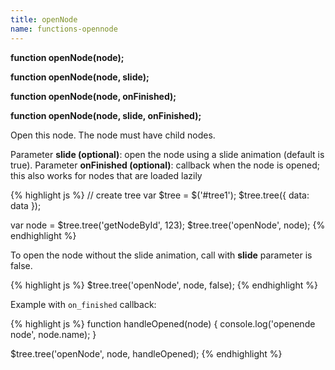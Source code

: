 ```yaml
---
title: openNode
name: functions-opennode
---
```


**function openNode(node);**

**function openNode(node, slide);**

**function openNode(node, onFinished);**

**function openNode(node, slide, onFinished);**

Open this node. The node must have child nodes.

Parameter **slide (optional)**: open the node using a slide animation (default is true).
Parameter **onFinished (optional)**: callback when the node is opened; this also works for nodes that are loaded lazily

{% highlight js %}
// create tree
var $tree = $('#tree1');
$tree.tree({
    data: data
});

var node = $tree.tree('getNodeById', 123);
$tree.tree('openNode', node);
{% endhighlight %}

To open the node without the slide animation, call with **slide** parameter is false.

{% highlight js %}
$tree.tree('openNode', node, false);
{% endhighlight %}

Example with `on_finished` callback:

{% highlight js %}
function handleOpened(node) {
    console.log('openende node', node.name);
}

$tree.tree('openNode', node, handleOpened);
{% endhighlight %}
